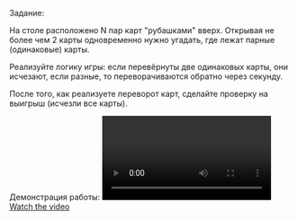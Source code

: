 Задание:

На столе расположено N пар карт "рубашками" вверх. Открывая не более чем 2 карты одновременно нужно угадать, где лежат парные (одинаковые) карты. 

Реализуйте логику игры: если перевёрнуты две одинаковых карты, они исчезают, если разные, то переворачиваются обратно через секунду.

После того, как реализуете переворот карт, сделайте проверку на выигрыш (исчезли все карты).

Демонстрация работы:
[![Watch the video](https://bki.matecdn.ru/-/bd279710-6058-4582-9da4-70ed52769b97/MemorinaK.mp4)](https://bki.matecdn.ru/-/bd279710-6058-4582-9da4-70ed52769b97/MemorinaK.mp4)